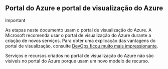 ## <a name="azure-portal-and-azure-preview-portal"></a>Portal do Azure e portal de visualização do Azure
> [!IMPORTANT]
> As etapas neste documento usam o portal de visualização do Azure. A Microsoft recomenda usar o portal de visualização do Azure durante a criação de novos serviços. Para obter uma explicação das vantagens do portal de visualização, consulte [DevOps ficou muito mais impressionante](https://azure.microsoft.com/overview/preview-portal/). 
> 
> Serviços e recursos criados no portal de visualização do Azure não são visíveis no portal do Azure porque usam um novo modelo de recurso.
> 
> 



<!--HONumber=Jan17_HO3-->


